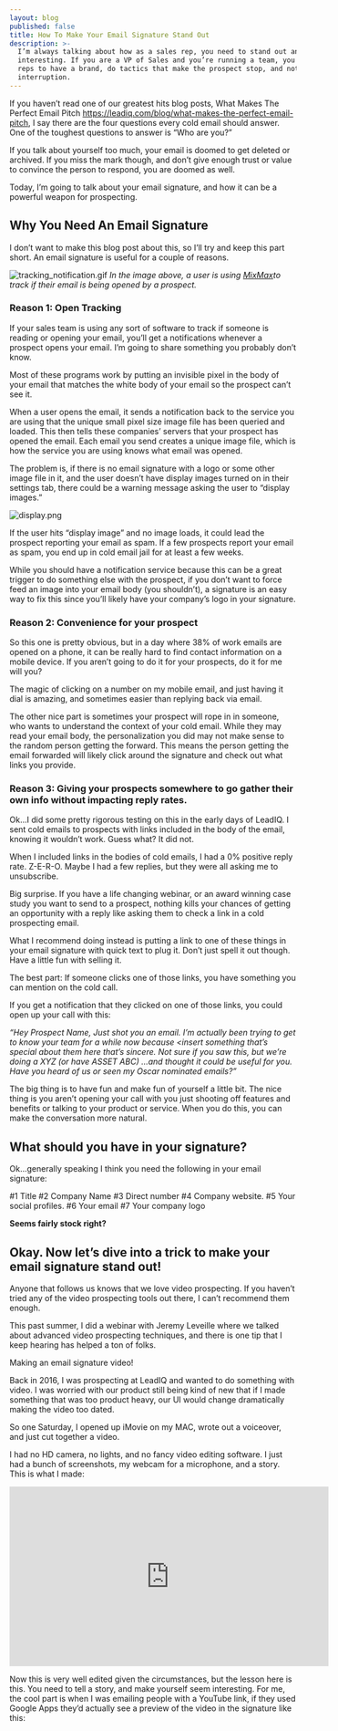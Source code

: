 ```yaml
---
layout: blog
published: false
title: How To Make Your Email Signature Stand Out
description: >-
  I’m always talking about how as a sales rep, you need to stand out and be
  interesting. If you are a VP of Sales and you’re running a team, you need your
  reps to have a brand, do tactics that make the prospect stop, and notice their
  interruption.
---
```


If you haven’t read one of our greatest hits blog posts, What Makes The Perfect Email Pitch https://leadiq.com/blog/what-makes-the-perfect-email-pitch, I say there are the four questions every cold email should answer. One of the toughest questions to answer is “Who are you?” 

If you talk about yourself too much, your email is doomed to get deleted or archived. If you miss the mark though, and don’t give enough trust or value to convince the person to respond, you are doomed as well. 

Today, I’m going to talk about your email signature, and how it can be a powerful weapon for prospecting.

## Why You Need An Email Signature

I don’t want to make this blog post about this, so I’ll try and keep this part short. An email signature is useful for a couple of reasons.  

![tracking_notification.gif](img/tracking_notification.gif)
_In the image above, a user is using [MixMax](mixmax.com)to track if their email is being opened by a prospect._


### Reason 1: Open Tracking

If your sales team is using any sort of software to track if someone is reading or opening your email, you’ll get a notifications whenever a prospect opens your email. I’m going to share something you probably don’t know. 

Most of these programs work by putting an invisible pixel in the body of your email that matches the white body of your email so the prospect can’t see it. 

When a user opens the email, it sends a notification back to the service you are using that the unique small pixel size image file has been queried and loaded. This then tells these companies’ servers that your prospect has opened the email. Each email you send creates a unique image file, which is how the service you are using knows what email was opened. 

The problem is, if there is no email signature with a logo or some other image file in it, and the user doesn’t have display images turned on in their settings tab, there could be a warning message asking the user to “display images.”

![display.png](img/display.png)


If the user hits “display image” and no image loads, it could lead the prospect reporting your email as spam. If a few prospects report your email as spam, you end up in cold email jail for at least a few weeks. 

While you should have a notification service because this can be a great trigger to do something else with the prospect, if you don’t want to force feed an image into your email body (you shouldn’t), a signature is an easy way to fix this since you’ll likely have your company’s logo in your signature. 

### Reason 2: Convenience for your prospect

So this one is pretty obvious, but in a day where 38% of work emails are opened on a phone, it can be really hard to find contact information on a mobile device. If you aren’t going to do it for your prospects, do it for me will you? 

The magic of clicking on a number on my mobile email, and just having it dial is amazing, and sometimes easier than replying back via email. 

The other nice part is sometimes your prospect will rope in in someone, who wants to understand the context of your cold email. While they may read your email body, the personalization you did may not make sense to the random person getting the forward. This means the person getting the email forwarded will likely click around the signature and check out what links you provide. 

### Reason 3: Giving your prospects somewhere to go gather their own info without impacting reply rates.

Ok...I did some pretty rigorous testing on this in the early days of LeadIQ. I sent cold emails to prospects with links included in the body of the email, knowing it wouldn’t work.  Guess what? It did not. 

When I included links in the bodies of cold emails, I had a 0% positive reply rate. Z-E-R-O. Maybe I had a few replies, but they were all asking me to unsubscribe. 

Big surprise. If you have a life changing webinar, or an award winning case study you want to send to a prospect, nothing kills your chances of getting an opportunity with a reply like asking them to check a link in a cold prospecting email. 

What I recommend doing instead is putting a link to one of these things in your email signature with quick text to plug it. Don’t just spell it out though. Have a little fun with selling it. 

The best part: If someone clicks one of those links, you have something you can mention on the cold call. 

If you get a notification that they clicked on one of those links, you could open up your call with this:

_“Hey Prospect Name, Just shot you an email.  I’m actually been trying to get to know your team for a while now because <insert something that’s special about them here that’s sincere. Not sure if you saw this, but we’re doing a XYZ (or have ASSET ABC) ...and thought it could be useful for you. Have you heard of us or seen my  Oscar nominated emails?”_

The big thing is to have fun and make fun of yourself a little bit. The nice thing is you aren’t opening your call with you just shooting off features and benefits or talking to your product or service. When you do this, you can make the conversation more natural. 

##  What should you have in your signature?

Ok...generally speaking I think you need the following in your email signature:

#1 Title
#2 Company Name
#3 Direct number
#4 Company website. 
#5 Your social profiles. 
#6 Your email
#7 Your company logo

**Seems fairly stock right?**


## Okay. Now let’s dive into a trick to make your email signature stand out!

Anyone that follows us knows that we love video prospecting. If you haven’t tried any of the video prospecting tools out there, I can’t recommend them enough. 

This past summer, I did a webinar with Jeremy Leveille where we talked about advanced video prospecting techniques, and there is one tip that I keep hearing has helped a ton of folks. 

Making an email signature video!

Back in 2016, I was prospecting at LeadIQ and wanted to do something with video. I was worried with our product still being kind of new that if I made something that was too product heavy, our UI would change dramatically making the video too dated.

So one Saturday, I opened up iMovie on my MAC, wrote out a voiceover, and just cut together a video. 

I had no HD camera, no lights, and no fancy video editing software. I just had a bunch of screenshots, my webcam for a microphone, and a story. This is what I made:


<iframe width="560" height="315" src="https://www.youtube.com/embed/HPxZuCYkgMk" frameborder="0" allow="accelerometer; autoplay; encrypted-media; gyroscope; picture-in-picture" allowfullscreen></iframe>


Now this is very well edited given the circumstances, but the lesson here is this. You need to tell a story, and make yourself seem interesting. For me, the cool part is when I was emailing people with a YouTube link, if they used Google Apps they’d actually see a preview of the video in the signature like this:












